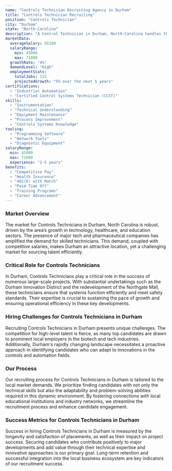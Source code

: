 ```yaml
---
name: "Controls Technician Recruiting Agency in Durham"
title: "Controls Technician Recruiting"
position: "Controls Technician"
city: "Durham"
state: "North-Carolina"
description: "A Control Technician in Durham, North-Carolina handles the maintenance, installation, and troubleshooting of control systems and their components."
marketData:
  averageSalary: 56100
  salaryRange:
    min: 45000
    max: 71000
  growthRate: "4%"
  demandLevel: "High"
  employmentStats:
    totalJobs: 125
    projectedGrowth: "5% over the next 5 years"
certifications:
  - "Industrial Automation"
  - "Certified Control Systems Technician (CCST)"
skills:
  - "Instrumentation"
  - "Technical Understanding"
  - "Equipment Maintenance"
  - "Process Improvement"
  - "Controls Systems Knowledge"
tooling:
  - "Programming Software"
  - "Network Tools"
  - "Diagnostic Equipment"
salaryRange:
  min: 45000
  max: 71000
  experience: "2-5 years"
benefits:
  - "Competitive Pay"
  - "Health Insurance"
  - "401(k) with Match"
  - "Paid Time Off"
  - "Training Programs"
  - "Career Advancement"
---
```


### Market Overview
The market for Controls Technicians in Durham, North Carolina is robust, driven by the area’s growth in technology, healthcare, and education sectors. The presence of major tech and pharmaceutical companies has amplified the demand for skilled technicians. This demand, coupled with competitive salaries, makes Durham an attractive location, yet a challenging market for sourcing talent efficiently.

### Critical Role for Controls Technicians
In Durham, Controls Technicians play a critical role in the success of numerous large-scale projects. With substantial undertakings such as the Durham Innovation District and the redevelopment of the Northgate Mall, these technicians ensure that systems function efficiently and meet safety standards. Their expertise is crucial to sustaining the pace of growth and ensuring operational efficiency in these key developments.

### Hiring Challenges for Controls Technicians in Durham
Recruiting Controls Technicians in Durham presents unique challenges. The competition for high-level talent is fierce, as many top candidates are drawn to prominent local employers in the biotech and tech industries. Additionally, Durham's rapidly changing landscape necessitates a proactive approach in identifying candidates who can adapt to innovations in the controls and automation fields.

### Our Process
Our recruiting process for Controls Technicians in Durham is tailored to the local market demands. We prioritize finding candidates with not only the technical skills but also the adaptability and problem-solving abilities required in this dynamic environment. By fostering connections with local educational institutions and industry networks, we streamline the recruitment process and enhance candidate engagement.

### Success Metrics for Controls Technicians in Durham
Success in hiring Controls Technicians in Durham is measured by the longevity and satisfaction of placements, as well as their impact on project success. Securing candidates who contribute positively to major developments and add value through their technical expertise and innovative approaches is our primary goal. Long-term retention and successful integration into the local business ecosystem are key indicators of our recruitment success.